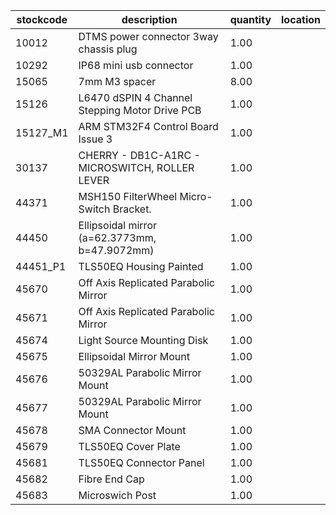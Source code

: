 |stockcode|description|quantity|location|
|---------|-----------|--------|--------|
|10012|DTMS power connector 3way chassis plug|1.00||
|10292|IP68 mini usb connector|1.00||
|15065|7mm M3 spacer|8.00||
|15126|L6470 dSPIN 4 Channel Stepping Motor Drive PCB|1.00||
|15127_M1|ARM STM32F4 Control Board Issue 3|1.00||
|30137|CHERRY - DB1C-A1RC - MICROSWITCH, ROLLER LEVER|1.00||
|44371|MSH150 FilterWheel Micro-Switch Bracket.|1.00||
|44450|Ellipsoidal mirror (a=62.3773mm, b=47.9072mm)|1.00||
|44451_P1|TLS50EQ Housing Painted|1.00||
|45670|Off Axis Replicated Parabolic Mirror|1.00||
|45671|Off Axis Replicated Parabolic Mirror|1.00||
|45674|Light Source Mounting Disk|1.00||
|45675|Ellipsoidal Mirror Mount|1.00||
|45676|50329AL Parabolic Mirror Mount|1.00||
|45677|50329AL Parabolic Mirror Mount|1.00||
|45678|SMA Connector Mount|1.00||
|45679|TLS50EQ Cover Plate|1.00||
|45681|TLS50EQ Connector Panel|1.00||
|45682|Fibre End Cap|1.00||
|45683|Microswich Post|1.00||
